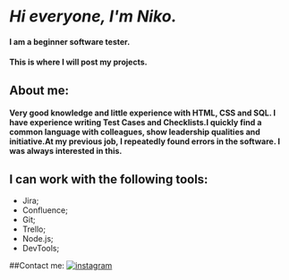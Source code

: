  #  _Hi everyone, I'm Niko._
#### __I am a beginner software tester.__
#### __This is where I will post my projects.__
## About me:
 #### __Very good knowledge and little experience with HTML, CSS and SQL. I have experience writing Test Сases and Сhecklists.I quickly find a common language with colleagues, show leadership qualities and initiative.At my previous job, I repeatedly found errors in the software. I was always interested in this.__


## I can work with the following tools:
 - Jira; 
 - Confluence;
 - Git; 
 - Trello;
 - Node.js;
 - DevTools;
 
##Contact me:
[![instagram](https://img.shields.io/badge/Instagram-000?style=for-the-badge&logo=instagram&logoColor=white)](https://www.instagram.com/niko.4068/)
